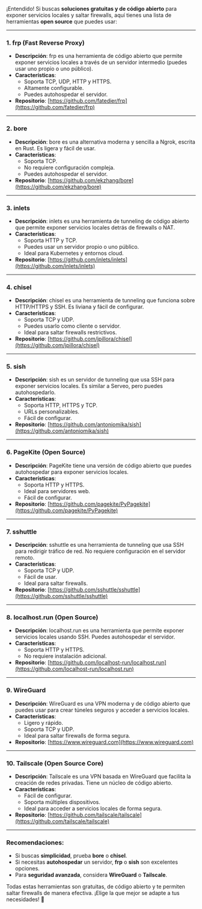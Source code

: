 ¡Entendido! Si buscas **soluciones gratuitas y de código abierto** para exponer servicios locales y saltar firewalls, aquí tienes una lista de herramientas **open source** que puedes usar:

---

### 1. **frp (Fast Reverse Proxy)**  
   - **Descripción**: frp es una herramienta de código abierto que permite exponer servicios locales a través de un servidor intermedio (puedes usar uno propio o uno público).
   - **Características**:
     - Soporta TCP, UDP, HTTP y HTTPS.
     - Altamente configurable.
     - Puedes autohospedar el servidor.
   - **Repositorio**: [https://github.com/fatedier/frp](https://github.com/fatedier/frp)

---

### 2. **bore**  
   - **Descripción**: bore es una alternativa moderna y sencilla a Ngrok, escrita en Rust. Es ligera y fácil de usar.
   - **Características**:
     - Soporta TCP.
     - No requiere configuración compleja.
     - Puedes autohospedar el servidor.
   - **Repositorio**: [https://github.com/ekzhang/bore](https://github.com/ekzhang/bore)

---

### 3. **inlets**  
   - **Descripción**: inlets es una herramienta de tunneling de código abierto que permite exponer servicios locales detrás de firewalls o NAT.
   - **Características**:
     - Soporta HTTP y TCP.
     - Puedes usar un servidor propio o uno público.
     - Ideal para Kubernetes y entornos cloud.
   - **Repositorio**: [https://github.com/inlets/inlets](https://github.com/inlets/inlets)

---

### 4. **chisel**  
   - **Descripción**: chisel es una herramienta de tunneling que funciona sobre HTTP/HTTPS y SSH. Es liviana y fácil de configurar.
   - **Características**:
     - Soporta TCP y UDP.
     - Puedes usarlo como cliente o servidor.
     - Ideal para saltar firewalls restrictivos.
   - **Repositorio**: [https://github.com/jpillora/chisel](https://github.com/jpillora/chisel)

---

### 5. **sish**  
   - **Descripción**: sish es un servidor de tunneling que usa SSH para exponer servicios locales. Es similar a Serveo, pero puedes autohospedarlo.
   - **Características**:
     - Soporta HTTP, HTTPS y TCP.
     - URLs personalizables.
     - Fácil de configurar.
   - **Repositorio**: [https://github.com/antoniomika/sish](https://github.com/antoniomika/sish)

---

### 6. **PageKite (Open Source)**  
   - **Descripción**: PageKite tiene una versión de código abierto que puedes autohospedar para exponer servicios locales.
   - **Características**:
     - Soporta HTTP y HTTPS.
     - Ideal para servidores web.
     - Fácil de configurar.
   - **Repositorio**: [https://github.com/pagekite/PyPagekite](https://github.com/pagekite/PyPagekite)

---

### 7. **sshuttle**  
   - **Descripción**: sshuttle es una herramienta de tunneling que usa SSH para redirigir tráfico de red. No requiere configuración en el servidor remoto.
   - **Características**:
     - Soporta TCP y UDP.
     - Fácil de usar.
     - Ideal para saltar firewalls.
   - **Repositorio**: [https://github.com/sshuttle/sshuttle](https://github.com/sshuttle/sshuttle)

---

### 8. **localhost.run (Open Source)**  
   - **Descripción**: localhost.run es una herramienta que permite exponer servicios locales usando SSH. Puedes autohospedar el servidor.
   - **Características**:
     - Soporta HTTP y HTTPS.
     - No requiere instalación adicional.
   - **Repositorio**: [https://github.com/localhost-run/localhost.run](https://github.com/localhost-run/localhost.run)

---

### 9. **WireGuard**  
   - **Descripción**: WireGuard es una VPN moderna y de código abierto que puedes usar para crear túneles seguros y acceder a servicios locales.
   - **Características**:
     - Ligero y rápido.
     - Soporta TCP y UDP.
     - Ideal para saltar firewalls de forma segura.
   - **Repositorio**: [https://www.wireguard.com](https://www.wireguard.com)

---

### 10. **Tailscale (Open Source Core)**  
   - **Descripción**: Tailscale es una VPN basada en WireGuard que facilita la creación de redes privadas. Tiene un núcleo de código abierto.
   - **Características**:
     - Fácil de configurar.
     - Soporta múltiples dispositivos.
     - Ideal para acceder a servicios locales de forma segura.
   - **Repositorio**: [https://github.com/tailscale/tailscale](https://github.com/tailscale/tailscale)

---

### Recomendaciones:
- Si buscas **simplicidad**, prueba **bore** o **chisel**.
- Si necesitas **autohospedar** un servidor, **frp** o **sish** son excelentes opciones.
- Para **seguridad avanzada**, considera **WireGuard** o **Tailscale**.

Todas estas herramientas son gratuitas, de código abierto y te permiten saltar firewalls de manera efectiva. ¡Elige la que mejor se adapte a tus necesidades! 🚀